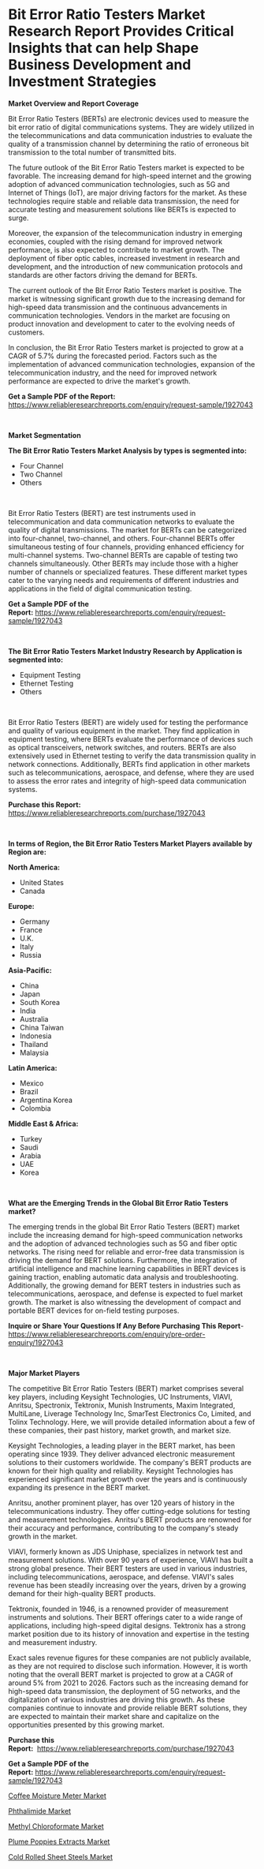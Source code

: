 <p><h1>Bit Error Ratio Testers Market Research Report Provides Critical Insights that can help Shape Business Development and Investment Strategies</h1></p><p><strong>Market Overview and Report Coverage</strong></p>
<p><p>Bit Error Ratio Testers (BERTs) are electronic devices used to measure the bit error ratio of digital communications systems. They are widely utilized in the telecommunications and data communication industries to evaluate the quality of a transmission channel by determining the ratio of erroneous bit transmission to the total number of transmitted bits.</p><p>The future outlook of the Bit Error Ratio Testers market is expected to be favorable. The increasing demand for high-speed internet and the growing adoption of advanced communication technologies, such as 5G and Internet of Things (IoT), are major driving factors for the market. As these technologies require stable and reliable data transmission, the need for accurate testing and measurement solutions like BERTs is expected to surge.</p><p>Moreover, the expansion of the telecommunication industry in emerging economies, coupled with the rising demand for improved network performance, is also expected to contribute to market growth. The deployment of fiber optic cables, increased investment in research and development, and the introduction of new communication protocols and standards are other factors driving the demand for BERTs.</p><p>The current outlook of the Bit Error Ratio Testers market is positive. The market is witnessing significant growth due to the increasing demand for high-speed data transmission and the continuous advancements in communication technologies. Vendors in the market are focusing on product innovation and development to cater to the evolving needs of customers.</p><p>In conclusion, the Bit Error Ratio Testers market is projected to grow at a CAGR of 5.7% during the forecasted period. Factors such as the implementation of advanced communication technologies, expansion of the telecommunication industry, and the need for improved network performance are expected to drive the market's growth.</p></p>
<p><strong>Get a Sample PDF of the Report:</strong> <a href="https://www.reliableresearchreports.com/enquiry/request-sample/1927043">https://www.reliableresearchreports.com/enquiry/request-sample/1927043</a></p>
<p>&nbsp;</p>
<p><strong>Market Segmentation</strong></p>
<p><strong>The Bit Error Ratio Testers Market Analysis by types is segmented into:</strong></p>
<p><ul><li>Four Channel</li><li>Two Channel</li><li>Others</li></ul></p>
<p>&nbsp;</p>
<p><p>Bit Error Ratio Testers (BERT) are test instruments used in telecommunication and data communication networks to evaluate the quality of digital transmissions. The market for BERTs can be categorized into four-channel, two-channel, and others. Four-channel BERTs offer simultaneous testing of four channels, providing enhanced efficiency for multi-channel systems. Two-channel BERTs are capable of testing two channels simultaneously. Other BERTs may include those with a higher number of channels or specialized features. These different market types cater to the varying needs and requirements of different industries and applications in the field of digital communication testing.</p></p>
<p><strong>Get a Sample PDF of the Report:</strong>&nbsp;<a href="https://www.reliableresearchreports.com/enquiry/request-sample/1927043">https://www.reliableresearchreports.com/enquiry/request-sample/1927043</a></p>
<p>&nbsp;</p>
<p><strong>The Bit Error Ratio Testers Market Industry Research by Application is segmented into:</strong></p>
<p><ul><li>Equipment Testing</li><li>Ethernet Testing</li><li>Others</li></ul></p>
<p>&nbsp;</p>
<p><p>Bit Error Ratio Testers (BERT) are widely used for testing the performance and quality of various equipment in the market. They find application in equipment testing, where BERTs evaluate the performance of devices such as optical transceivers, network switches, and routers. BERTs are also extensively used in Ethernet testing to verify the data transmission quality in network connections. Additionally, BERTs find application in other markets such as telecommunications, aerospace, and defense, where they are used to assess the error rates and integrity of high-speed data communication systems.</p></p>
<p><strong>Purchase this Report:</strong>&nbsp; <a href="https://www.reliableresearchreports.com/purchase/1927043">https://www.reliableresearchreports.com/purchase/1927043</a></p>
<p>&nbsp;</p>
<p><strong>In terms of Region, the Bit Error Ratio Testers Market Players available by Region are:</strong></p>
<p>
    <p> <strong> North America: </strong>
        <ul>
            <li>United States</li>
            <li>Canada</li>
        </ul>
        </p> 
    <p> <strong> Europe: </strong>
        <ul>
            <li>Germany</li>
            <li>France</li>
            <li>U.K.</li>
            <li>Italy</li>
            <li>Russia</li>
        </ul>
        </p> 
    <p> <strong> Asia-Pacific: </strong>
        <ul>
            <li>China</li>
            <li>Japan</li>
            <li>South Korea</li>
            <li>India</li>
            <li>Australia</li>
            <li>China Taiwan</li>
            <li>Indonesia</li>
            <li>Thailand</li>
            <li>Malaysia</li>
        </ul>
        </p> 
    <p> <strong> Latin America: </strong>
        <ul>
            <li>Mexico</li>
            <li>Brazil</li>
            <li>Argentina Korea</li>
            <li>Colombia</li>
        </ul>
        </p> 
    <p> <strong> Middle East & Africa: </strong>
        <ul>
            <li>Turkey</li>
            <li>Saudi</li>
            <li>Arabia</li>
            <li>UAE</li>
            <li>Korea</li>
        </ul>
    </p>
    </p>
<p>&nbsp;</p>
<p><strong>What are the Emerging Trends in the Global Bit Error Ratio Testers market?</strong></p>
<p><p>The emerging trends in the global Bit Error Ratio Testers (BERT) market include the increasing demand for high-speed communication networks and the adoption of advanced technologies such as 5G and fiber optic networks. The rising need for reliable and error-free data transmission is driving the demand for BERT solutions. Furthermore, the integration of artificial intelligence and machine learning capabilities in BERT devices is gaining traction, enabling automatic data analysis and troubleshooting. Additionally, the growing demand for BERT testers in industries such as telecommunications, aerospace, and defense is expected to fuel market growth. The market is also witnessing the development of compact and portable BERT devices for on-field testing purposes.</p></p>
<p><strong>Inquire or Share Your Questions If Any Before Purchasing This Report</strong>- <a href="https://www.reliableresearchreports.com/enquiry/pre-order-enquiry/1927043">https://www.reliableresearchreports.com/enquiry/pre-order-enquiry/1927043</a></p>
<p>&nbsp;</p>
<p><strong>Major Market Players</strong></p>
<p><p>The competitive Bit Error Ratio Testers (BERT) market comprises several key players, including Keysight Technologies, UC Instruments, VIAVI, Anritsu, Spectronix, Tektronix, Munish Instruments, Maxim Integrated, MultiLane, Liverage Technology Inc, SmarTest Electronics Co, Limited, and Tolinx Technology. Here, we will provide detailed information about a few of these companies, their past history, market growth, and market size.</p><p>Keysight Technologies, a leading player in the BERT market, has been operating since 1939. They deliver advanced electronic measurement solutions to their customers worldwide. The company's BERT products are known for their high quality and reliability. Keysight Technologies has experienced significant market growth over the years and is continuously expanding its presence in the BERT market.</p><p>Anritsu, another prominent player, has over 120 years of history in the telecommunications industry. They offer cutting-edge solutions for testing and measurement technologies. Anritsu's BERT products are renowned for their accuracy and performance, contributing to the company's steady growth in the market.</p><p>VIAVI, formerly known as JDS Uniphase, specializes in network test and measurement solutions. With over 90 years of experience, VIAVI has built a strong global presence. Their BERT testers are used in various industries, including telecommunications, aerospace, and defense. VIAVI's sales revenue has been steadily increasing over the years, driven by a growing demand for their high-quality BERT products.</p><p>Tektronix, founded in 1946, is a renowned provider of measurement instruments and solutions. Their BERT offerings cater to a wide range of applications, including high-speed digital designs. Tektronix has a strong market position due to its history of innovation and expertise in the testing and measurement industry.</p><p>Exact sales revenue figures for these companies are not publicly available, as they are not required to disclose such information. However, it is worth noting that the overall BERT market is projected to grow at a CAGR of around 5% from 2021 to 2026. Factors such as the increasing demand for high-speed data transmission, the deployment of 5G networks, and the digitalization of various industries are driving this growth. As these companies continue to innovate and provide reliable BERT solutions, they are expected to maintain their market share and capitalize on the opportunities presented by this growing market.</p></p>
<p><strong>Purchase this Report:</strong>&nbsp;&nbsp;<a href="https://www.reliableresearchreports.com/purchase/1927043">https://www.reliableresearchreports.com/purchase/1927043</a></p>
<p></p>
<p><strong>Get a Sample PDF of the Report:</strong>&nbsp;<a href="https://www.reliableresearchreports.com/enquiry/request-sample/1927043">https://www.reliableresearchreports.com/enquiry/request-sample/1927043</a></p>
<p><p><a href="https://github.com/jonneygiverf/Market-Research-Report-List-1/blob/main/coffee-moisture-meter-market.md">Coffee Moisture Meter Market</a></p><p><a href="https://medium.com/@shivangi.reportprime/phthalimide-market-the-key-to-successful-business-strategy-forecast-till-2030-238ec11ba629">Phthalimide Market</a></p><p><a href="https://medium.com/@aniket.reportprime23/methyl-chloroformate-market-insight-market-trends-growth-forecasted-from-2023-to-2030-8eb864f5239f">Methyl Chloroformate Market</a></p><p><a href="https://www.linkedin.com/pulse/plume-poppies-extracts-market-size-share-amp-trends-analysis-vzydf/">Plume Poppies Extracts Market</a></p><p><a href="https://www.linkedin.com/pulse/cold-rolled-sheet-steels-market-share-amp-new-trends-analysis-sdqkf/">Cold Rolled Sheet Steels Market</a></p></p>